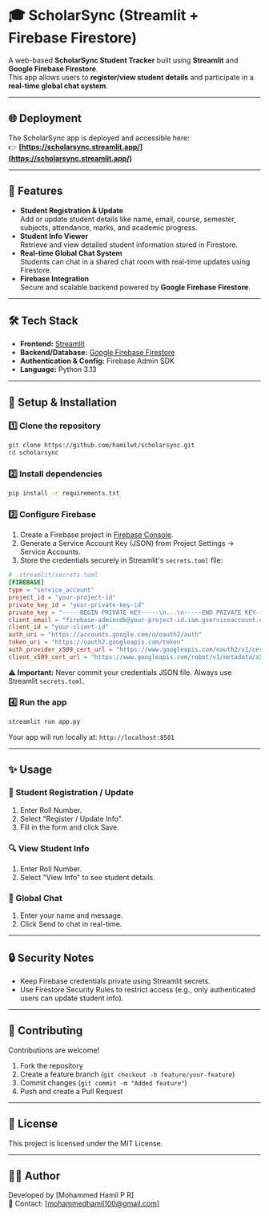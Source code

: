 # 🎓 ScholarSync (Streamlit + Firebase Firestore)

A web-based **ScholarSync Student Tracker** built using **Streamlit** and **Google Firebase Firestore**.  
This app allows users to **register/view student details** and participate in a **real-time global chat system**.

---

## 🌐 Deployment
The ScholarSync app is deployed and accessible here:  
👉 **[https://scholarsync.streamlit.app/](https://scholarsync.streamlit.app/)**

---

## 🚀 Features

- **Student Registration & Update**  
  Add or update student details like name, email, course, semester, subjects, attendance, marks, and academic progress.
- **Student Info Viewer**  
  Retrieve and view detailed student information stored in Firestore.
- **Real-time Global Chat System**  
  Students can chat in a shared chat room with real-time updates using Firestore.
- **Firebase Integration**  
  Secure and scalable backend powered by **Google Firebase Firestore**.

---

## 🛠 Tech Stack

- **Frontend:** [Streamlit](https://streamlit.io/)
- **Backend/Database:** [Google Firebase Firestore](https://firebase.google.com/products/firestore)
- **Authentication & Config:** Firebase Admin SDK
- **Language:** Python 3.13

---

## 🔧 Setup & Installation

### 1️⃣ Clone the repository

```bash
git clone https://github.com/hamilwt/scholarsync.git
cd scholarsync
```

### 2️⃣ Install dependencies

```bash
pip install -r requirements.txt
```

### 3️⃣ Configure Firebase

1. Create a Firebase project in [Firebase Console](https://console.firebase.google.com/).
2. Generate a Service Account Key (JSON) from Project Settings → Service Accounts.
3. Store the credentials securely in Streamlit's `secrets.toml` file:

```toml
# .streamlit/secrets.toml
[FIREBASE]
type = "service_account"
project_id = "your-project-id"
private_key_id = "your-private-key-id"
private_key = "-----BEGIN PRIVATE KEY-----\n...\n-----END PRIVATE KEY-----\n"
client_email = "firebase-adminsdk@your-project-id.iam.gserviceaccount.com"
client_id = "your-client-id"
auth_uri = "https://accounts.google.com/o/oauth2/auth"
token_uri = "https://oauth2.googleapis.com/token"
auth_provider_x509_cert_url = "https://www.googleapis.com/oauth2/v1/certs"
client_x509_cert_url = "https://www.googleapis.com/robot/v1/metadata/x509/firebase-adminsdk"
```

⚠️ **Important:** Never commit your credentials JSON file. Always use Streamlit `secrets.toml`.

### 4️⃣ Run the app

```bash
streamlit run app.py
```

Your app will run locally at: `http://localhost:8501`

---

## ✨ Usage

### 📝 Student Registration / Update
1. Enter Roll Number.
2. Select "Register / Update Info".
3. Fill in the form and click Save.

### 🔍 View Student Info
1. Enter Roll Number.
2. Select "View Info" to see student details.

### 💬 Global Chat
1. Enter your name and message.
2. Click Send to chat in real-time.

---

## 🔒 Security Notes

- Keep Firebase credentials private using Streamlit secrets.
- Use Firestore Security Rules to restrict access (e.g., only authenticated users can update student info).

---

## 🤝 Contributing

Contributions are welcome!

1. Fork the repository
2. Create a feature branch (`git checkout -b feature/your-feature`)
3. Commit changes (`git commit -m "Added feature"`)
4. Push and create a Pull Request

---

## 📜 License

This project is licensed under the MIT License.

---

## 👨‍💻 Author

Developed by [Mohammed Hamil P R]  
📧 Contact: [mohammedhamil100@gmail.com]
